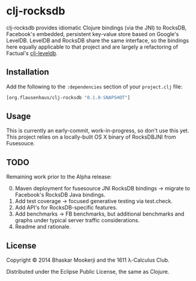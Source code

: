 # clj-rocksdb

clj-rocksdb provides idiomatic Clojure bindings (via the JNI) to RocksDB,
Facebook's embedded, persistent key-value store based on Google's
LevelDB. LevelDB and RocksDB share the same interface, so the bindings here
equally applicable to that project and are largely a refactoring of Factual's
[clj-leveldb](https://github.com/Factual/clj-leveldb).

## Installation

Add the following to the `:dependencies` section of your `project.clj` file:

```clj
[org.flausenhaus/clj-rocksdb "0.1.0-SNAPSHOT"]
```

## Usage

This is currently an early-commit, work-in-progress, so don't use this
yet. This project relies on a locally-bulit OS X binary of RocksDBJNI from
Fusesouce.

## TODO

Remaining work prior to the Alpha release:

0. Maven deployment for fusesource JNI RocksDB bindings -> migrate to
   Facebook's RocksDB Java bindings.
1. Add test coverage -> focused generative testing via test.check.
2. Add API's for RocksDB-specific features.
3. Add benchmarks -> FB benchmarks, but additional benchmarks and graphs under
   typical server traffic considerations.
4. Readme and rationale.

## License

Copyright © 2014 Bhaskar Mookerji and the 1611 λ-Calculus Club.

Distributed under the Eclipse Public License, the same as Clojure.
